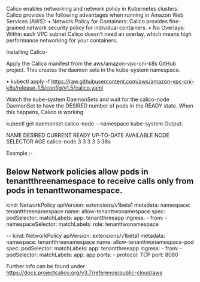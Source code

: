 Calico enables networking and network policy in Kubernetes clusters. Calico provides the following advantages when running in Amazon Web Services (AWS):
•	Network Policy for Containers: Calico provides fine-grained network security policy for individual containers.
•	No Overlays: Within each VPC subnet Calico doesn’t need an overlay, which means high performance networking for your containers.

Installing Calico-

Apply the Calico manifest from the aws/amazon-vpc-cni-k8s GitHub project. This    creates the daemon sets in the kube-system namespace.

•	kubectl apply -f https://raw.githubusercontent.com/aws/amazon-vpc-cni-k8s/release-1.5/config/v1.5/calico.yaml

Watch the kube-system DaemonSets and wait for the calico-node DaemonSet to have the DESIRED number of pods in the READY state.
When this happens, Calico is working

kubectl get daemonset calico-node --namespace kube-system
Output:

NAME          DESIRED   CURRENT   READY     UP-TO-DATE   AVAILABLE   NODE SELECTOR   AGE
calico-node   3         3         3         3            3           <none>          38s

Example :-

Below Network policies allow pods in tenantthreenamespace to receive calls
only  from pods in tenanttwonamespace.
--
kind: NetworkPolicy
apiVersion: extensions/v1beta1
metadata:
  namespace: tenantthreenamespace
  name: allow-tenanttwonamespace
spec:
  podSelector:
    matchLabels:
      app: tenantthreeapp
  ingress:
    - from:
        - namespaceSelector:
            matchLabels:
              role: tenanttwonamespace

--
kind: NetworkPolicy
apiVersion: extensions/v1beta1
metadata:
  namespace: tenantthreenamespace
  name: allow-tenanttwonamespace-pod
spec:
  podSelector:
    matchLabels:
      app: tenantthreeapp
  ingress:
    - from:
        - podSelector:
            matchLabels:
              app: app
      ports:
        - protocol: TCP
          port: 8080


Further info can be found under https://docs.projectcalico.org/v3.7/reference/public-cloud/aws
